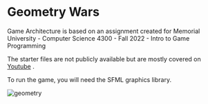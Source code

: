 # Geometry Wars
Game Architecture is based on an assignment created for Memorial University - Computer Science 4300 - Fall 2022 - Intro to Game Programming 

The starter files are not publicly available but are mostly covered on [Youtube](https://www.youtube.com/live/OmzU_-zbE7o?si=pXC0IXya6lctk343) .

To run the game, you will need the SFML graphics library.



![geometry](https://github.com/djtanner/geometry-wars/assets/3960256/f5c69dad-c6bc-48b6-908c-99cd5954d33b)
